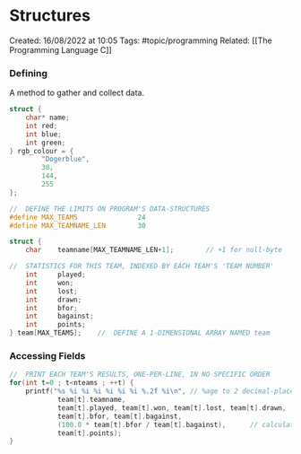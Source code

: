 # Structures
Created: 16/08/2022 at 10:05
Tags: #topic/programming 
Related: [[The Programming Language C]]

### Defining
A method to gather and collect data.
```c
struct {
	char* name;
	int red;
	int blue;
	int green;
} rgb_colour = {
		"Dogerblue",
		30,
		144,
		255
};
```
```c
//  DEFINE THE LIMITS ON PROGRAM'S DATA-STRUCTURES
#define MAX_TEAMS               24
#define MAX_TEAMNAME_LEN        30

struct {
    char    teamname[MAX_TEAMNAME_LEN+1];        // +1 for null-byte

//  STATISTICS FOR THIS TEAM, INDEXED BY EACH TEAM'S 'TEAM NUMBER'
    int     played;
    int     won;
    int     lost;
    int     drawn;
    int     bfor;
    int     bagainst;
    int     points;
} team[MAX_TEAMS];    //  DEFINE A 1-DIMENSIONAL ARRAY NAMED team
```

### Accessing Fields
```c
//  PRINT EACH TEAM'S RESULTS, ONE-PER-LINE, IN NO SPECIFIC ORDER
for(int t=0 ; t<nteams ; ++t) {
    printf("%s %i %i %i %i %i %i %.2f %i\n", // %age to 2 decimal-places
            team[t].teamname,
            team[t].played, team[t].won, team[t].lost, team[t].drawn,
            team[t].bfor, team[t].bagainst,
            (100.0 * team[t].bfor / team[t].bagainst),      // calculate percentage
            team[t].points);
}
```